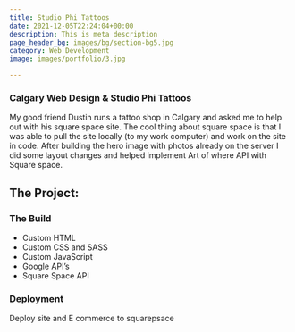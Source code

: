 ```yaml
---
title: Studio Phi Tattoos
date: 2021-12-05T22:24:04+00:00
description: This is meta description
page_header_bg: images/bg/section-bg5.jpg
category: Web Development
image: images/portfolio/3.jpg

---
```

### Calgary Web Design & Studio Phi Tattoos

My good friend Dustin runs a tattoo shop in Calgary and asked me to help out with his square space site. The cool thing about square space is that I was able to pull the site locally (to my work computer) and work on the site in code. After building the hero image with photos already on the server I did some layout changes and helped implement Art of where API with Square space.

## The Project:

### The Build

* Custom HTML
* Custom CSS and SASS
* Custom JavaScript
* Google API’s
* Square Space API

### Deployment

Deploy site and E commerce to squarepsace